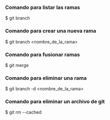 ### Comando para listar las ramas

$ git branch

### Comando para crear una nueva rama

$ git branch <nombre_de_la_rama>

### Comando para fusionar ramas

$ git merge <Nombre de la rama que se fusionara con la rama actual>

### Comando para eliminar una rama

$ git branch -d <nombre_de_la_rama>

### Comando para eliminar un archivo de git

$ git rm --cached <ruta archivo a eliminar>
